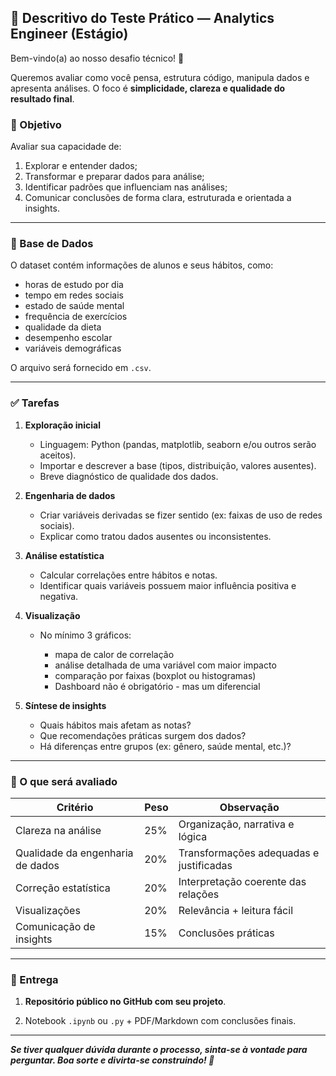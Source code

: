 ## 📘 Descritivo do Teste Prático — Analytics Engineer (Estágio)

Bem-vindo(a) ao nosso desafio técnico! 🎯

Queremos avaliar como você pensa, estrutura código, manipula dados e apresenta análises. O foco é **simplicidade, clareza e qualidade do resultado final**.

### 🎯 Objetivo

Avaliar sua capacidade de:

1. Explorar e entender dados;
2. Transformar e preparar dados para análise;
3. Identificar padrões que influenciam nas análises;
4. Comunicar conclusões de forma clara, estruturada e orientada a insights.

---

### 📂 Base de Dados

O dataset contém informações de alunos e seus hábitos, como:

* horas de estudo por dia
* tempo em redes sociais
* estado de saúde mental
* frequência de exercícios
* qualidade da dieta
* desempenho escolar
* variáveis demográficas

O arquivo será fornecido em `.csv`.

---

### ✅ Tarefas

1. **Exploração inicial**
   * Linguagem: Python (pandas, matplotlib, seaborn e/ou outros serão aceitos).
   * Importar e descrever a base (tipos, distribuição, valores ausentes).
   * Breve diagnóstico de qualidade dos dados.

3. **Engenharia de dados**

   * Criar variáveis derivadas se fizer sentido (ex: faixas de uso de redes sociais).
   * Explicar como tratou dados ausentes ou inconsistentes.

4. **Análise estatística**

   * Calcular correlações entre hábitos e notas.
   * Identificar quais variáveis possuem maior influência positiva e negativa.

5. **Visualização**

   * No mínimo 3 gráficos:

     * mapa de calor de correlação
     * análise detalhada de uma variável com maior impacto
     * comparação por faixas (boxplot ou histogramas)
     * Dashboard não é obrigatório - mas um diferencial

6. **Síntese de insights**

   * Quais hábitos mais afetam as notas?
   * Que recomendações práticas surgem dos dados?
   * Há diferenças entre grupos (ex: gênero, saúde mental, etc.)?

---

### 🧠 O que será avaliado

| Critério                         | Peso | Observação                              |
| -------------------------------- | ---- | --------------------------------------- |
| Clareza na análise               | 25%  | Organização, narrativa e lógica         |
| Qualidade da engenharia de dados | 20%  | Transformações adequadas e justificadas |
| Correção estatística             | 20%  | Interpretação coerente das relações     |
| Visualizações                    | 20%  | Relevância + leitura fácil              |
| Comunicação de insights          | 15%  | Conclusões práticas                     |

---

### 📎 Entrega

1. **Repositório público no GitHub com seu projeto**.

2. Notebook `.ipynb` ou `.py` + PDF/Markdown com conclusões finais.

---

**_Se tiver qualquer dúvida durante o processo, sinta-se à vontade para perguntar. Boa sorte e divirta-se construindo! 🚀_**
